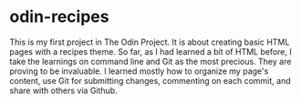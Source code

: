 # odin-recipes

This is my first project in The Odin Project. It is about creating basic HTML pages with a recipes theme.
So far, as I had learned a bit of HTML before, I take the learnings on command line and Git as the most precious. They are proving to be invaluable.
I learned mostly how to organize my page's content, use Git for submitting changes, commenting on each commit, and share with others via Github.
